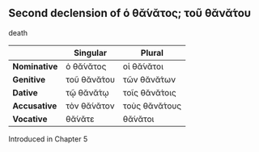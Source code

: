 ## Second declension of ὁ θᾰ́νᾰτος; τοῦ θᾰνᾰ́του

death

|                | Singular    | Plural        |
|----------------|-------------|---------------|
| **Nominative** | ὁ θᾰ́νᾰτος   | οἱ θᾰ́νᾰτοι    |
| **Genitive**   | τοῦ θᾰνᾰ́του | τῶν θᾰνᾰ́των   |
| **Dative**     | τῷ θᾰνᾰ́τῳ   | τοῖς θᾰνᾰ́τοις |
| **Accusative** | τὸν θᾰ́νᾰτον | τοὺς θᾰνᾰ́τους |
| **Vocative**   | θᾰ́νᾰτε      | θᾰ́νᾰτοι       |


Introduced in Chapter 5

